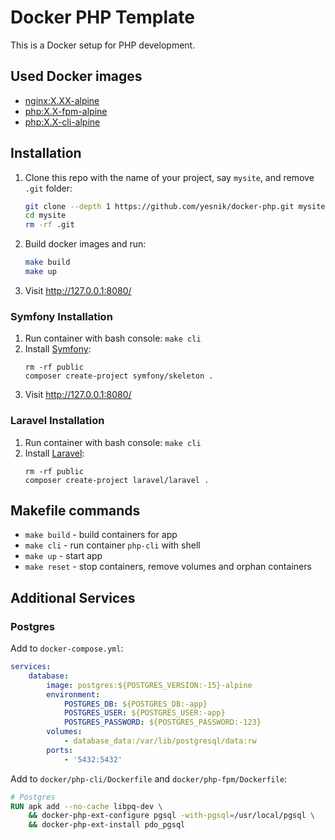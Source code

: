 # Docker PHP Template

This is a Docker setup for PHP development.

## Used Docker images

- [nginx:X.XX-alpine](https://hub.docker.com/_/nginx)
- [php:X.X-fpm-alpine](https://hub.docker.com/_/php/tags?page=1&name=fpm-alpine)
- [php:X.X-cli-alpine](https://hub.docker.com/_/php/tags?page=1&name=cli-alpine)

## Installation

1. Clone this repo with the name of your project, say `mysite`, and remove `.git` folder:
    ```bash
    git clone --depth 1 https://github.com/yesnik/docker-php.git mysite
    cd mysite
    rm -rf .git
    ```
2. Build docker images and run:
    ```bash
    make build
    make up
    ```
3. Visit http://127.0.0.1:8080/

### Symfony Installation

1. Run container with bash console: `make cli`
2. Install [Symfony](https://symfony.com/):
    ```
    rm -rf public
    composer create-project symfony/skeleton .
    ```
3. Visit http://127.0.0.1:8080/

### Laravel Installation

1. Run container with bash console: `make cli`
2. Install [Laravel](https://laravel.com/):
    ```
    rm -rf public
    composer create-project laravel/laravel .
    ```

## Makefile commands

- `make build` - build containers for app
- `make cli` - run container `php-cli` with shell
- `make up` - start app
- `make reset` - stop containers, remove volumes and orphan containers

## Additional Services

### Postgres

Add to `docker-compose.yml`:

```yml
services:
    database:
        image: postgres:${POSTGRES_VERSION:-15}-alpine
        environment:
            POSTGRES_DB: ${POSTGRES_DB:-app}
            POSTGRES_USER: ${POSTGRES_USER:-app}
            POSTGRES_PASSWORD: ${POSTGRES_PASSWORD:-123}
        volumes:
            - database_data:/var/lib/postgresql/data:rw
        ports:
            - '5432:5432'
```

Add to `docker/php-cli/Dockerfile` and `docker/php-fpm/Dockerfile`:

```dockerfile
# Postgres
RUN apk add --no-cache libpq-dev \
    && docker-php-ext-configure pgsql -with-pgsql=/usr/local/pgsql \
    && docker-php-ext-install pdo_pgsql
```

